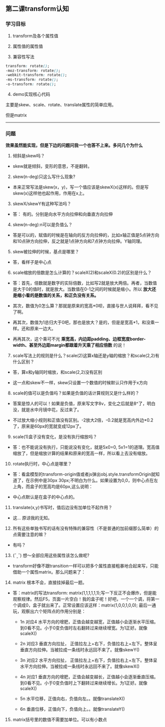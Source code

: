 ## 第二课transform认知
### 学习目标

1. transform及各个属性值

2. 属性值的属性值

3. 兼容性写法
```css
transform: rotate();
-moz-transform: rotate();
-webkit-transform: rotate();
-ms-transform: rotate();
-o-transform: rotate();
```

4. demo实现核心代码

主要是skew、scale、rotate、translate属性的简单应用。

但是matrix

---
### 问题
**效果虽然能实现，但是下边的问题问我一个也答不上来。多问几个为什么**

1. 倾斜是skew吗？

  * skew就是倾斜，变形的意思，不是翻转。

2. skew(n-deg)只这么写什么现象?

  * 本来正常写法是skew(x，y)，写一个值应该是skewX(x)这样的。但是写skew(x)这样他也起作用，作用在x上。

3. skewX/skewY有这种写法吗？

  * 答： 有的。分别是向水平方向拉伸和向垂直方向拉伸

4. skew(n-deg):n可以是负值么？ 

  * 答是可以的，赋值的时候是在轴向的反方向拉伸的，比如x轴正值是5点钟方向和10点钟方向拉伸，反之就是1点钟方向和7点钟方向拉伸。Y轴同理。

5. skew被拉伸的时候，基点是哪里？

  * 答，看样子是中心点

6. scale缩放的倍数是怎么计算的？scaleX(2)和scaleX(0.2)的区别是什么？

  * 答：首先，倍数就是数字的实际倍数，比如写2就是放大两倍。再者，当数值是大于0的值时，就是放大。当数值在0-1之间的时候就是缩小。所以 **放大还是缩小看的是数值的关系，和正负没有关系。**

  * 其次，数值为0怎么算？那就是原来的宽高*0呗，直接与世人说拜拜，看不见了啊。

  * 再其次，数值为1总归大于0吧，那也是放大？是的，但是是宽高*1，和没乘一样。还和原来一边大。

  * 再再其次，这个乘可不光 **乘宽高，内边距padding、边框宽度border-width、甚至外边距margin都跟着升天乘了相应倍数** 的说！

7. scale写法上的规则是什么？scale(2)这算x轴还是y轴的缩放？和scale(2,2)有什么区别？

  * 答，算x和y轴同时缩放，和scale(2,2)没有区别
  
  * 这一点和skew不一样，skew只设置一个数值的时候默认只作用于x方向

8. scale的值可以是负值吗？如果是负值的话计算规则又是什么样的？

  * 答案是惊人的可以！如果是负值，原来写文字8v，变化之后就是8^了，明白没，就是水中月镜中花，反过来了。

  * 不过放大缩小规则和正值没有区别。-2放大2倍，-0.2就是宽高内外边*0.2了，原来是60px的宽就变成12px了。

9. scale(1)盒子没有变化，是没有执行缩放吗？

  * 答：也不能说没有执行，只能说没有变化，就是5x0=0, 5x1=1的道理。宽高值缩放了，但是缩放计算的结果和原来的宽高一样，所以看上去没有缩放。

10. rotate执行时，中心点是哪里？

  * 答：看盒模型的transform-origin值或者js弹出obj.style.transformOrigin就知道了，在示例中是30px 30px;不明白为什么。如果设置为0,0，则中心点在左上角，而盒子的宽高均是60px,这么说明：

  * 中心点默认是在盒子的中心点的。

11. translate(x,y)书写时，值后边没有加单位不起作用？

  * 这... 原谅我的无知。

12. 所有这些单独书写的话有没有特殊的兼容性（不是普通的加前缀那么简单）的点需要注意的嘛？

  * 有吗？

13. (ˇˍˇ) 想～全部应用这些属性该怎么做呢?

  * transform好像不跟transition一样可以把多个属性直接粗暴地合起来写，只能借助一个属性matrix。那么问题来了：

14. matrix 根本不会，直接挂掉最后一题。

  * 答：matrix的写法transform: matrix(1,1,1,1,1,1);写一下反正不会爆炸，但是能观察规律。然后F5，页面一片空白！我的盒子呢！好吧，一个一个调，将第一个调成0，盒子就出来了。正常设置应该这样：matrix(1,0,0,1,0,0); 最后一通玩，观察出六个矩阵点的作用分别是：

    + 1n 对应4 水平方向的增肥，正值会越变越宽，正值越小会逐渐水平压缩。到0看不见。小于0变负值时左右翻转过来继续增宽。为1正好。就像scaleX()

    + 2n 对应3 垂直方向拉扯， 正值拉左上+右下，负值拉右上+左下。整体呈垂直方向拉伸。当被拉成一条线时永远回不来了。就像skewY()

    + 3n 对应2 水平方向拉扯， 正值拉左上+右下，负值拉右上+左下。整体呈水平方向拉伸。当被拉成一条线时永远回不来了。就像skewX()

    + 4n 对应1 垂直方向的增肥，正值会越变越长，正值越小会逐渐垂直压缩。到0看不见。小于0变负值时上下翻转过来继续增长。为1正好。就像scaleX()
    
    + 5n 水平位移，正值向右，负值向左。。就像translateX()

    + 6n 垂直位移，正值向下，负值向上。。就像translateY()

15. matrix括号里的数值不需要加单位。可以有小数点